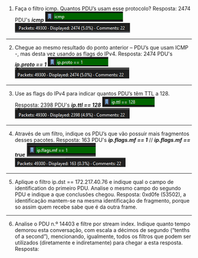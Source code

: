 1. Faça o filtro icmp. Quantos PDU’s usam esse protocolo?
	Resposta: 2474 PDU's
___icmp___
![](Lab%204.1%20-%20Daniel%20Espada.png)
![](Lab%204.1%20-%20Daniel%20Espada-1.png)

---
2. Chegue ao mesmo resultado do ponto anterior – PDU’s que usam ICMP -, mas desta vez usando as flags do IPv4. 
	Resposta: 2474 PDU's
___ip.proto == 1___
![](Lab%204.1%20-%20Daniel%20Espada-2.png)
![](Lab%204.1%20-%20Daniel%20Espada-3.png)

---
3. Use as flags do IPv4 para indicar quantos PDU’s têm TTL a 128.
	Resposta: 2398 PDU's
___ip.ttl == 128___
![](Lab%204.1%20-%20Daniel%20Espada-4.png)
![](Lab%204.1%20-%20Daniel%20Espada-5.png)

---
4. Através de um filtro, indique os PDU’s que vão possuir mais fragmentos desses pacotes. 
	Resposta: 163 PDU's
___ip.flags.mf == 1___ // ___ip.flags.mf == true___
![](Lab%204.1%20-%20Daniel%20Espada-6.png)
![](Lab%204.1%20-%20Daniel%20Espada-7.png)

---
5. Aplique o filtro ip.dst == 172.217.40.76 e indique qual o campo de identification do primeiro PDU. Analise o mesmo campo do segundo PDU e indique a que conclusões chegou. 
	Resposta: 0xd0fe (53502), a identificação mantem-se na mesma identificação de fragmento, porque so assim quem recebe sabe que é da outra frame.


---
6. Analise o PDU n.º 14403 e filtre por stream index. Indique quanto tempo demorou esta conversação, com escala a décimos de segundo (“tenths of a second”), mencionando, igualmente, todos os filtros que podem ser utilizados (diretamente e indiretamente) para chegar a esta resposta.
	Resposta: 